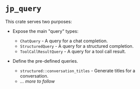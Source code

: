 # `jp_query`

This crate serves two purposes:

- Expose the main "query" types:
  - `ChatQuery` - A query for a chat completion.
  - `StructuredQuery` - A query for a structured completion.
  - `ToolCallResultQuery` - A query for a tool call result.

- Define the pre-defined queries.
  - `structured::conversation_titles` - Generate titles for a conversation.
  - _... more to follow_
